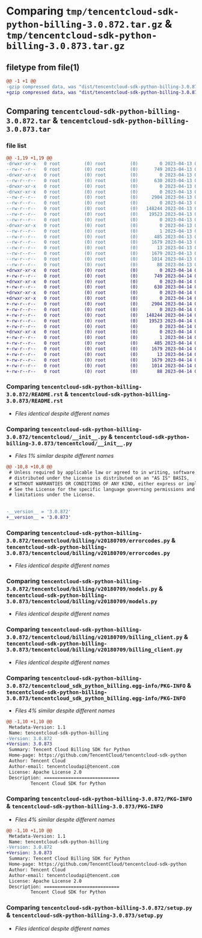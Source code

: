# Comparing `tmp/tencentcloud-sdk-python-billing-3.0.872.tar.gz` & `tmp/tencentcloud-sdk-python-billing-3.0.873.tar.gz`

## filetype from file(1)

```diff
@@ -1 +1 @@
-gzip compressed data, was "dist/tencentcloud-sdk-python-billing-3.0.872.tar", last modified: Thu Apr 13 00:21:19 2023, max compression
+gzip compressed data, was "dist/tencentcloud-sdk-python-billing-3.0.873.tar", last modified: Fri Apr 14 00:19:52 2023, max compression
```

## Comparing `tencentcloud-sdk-python-billing-3.0.872.tar` & `tencentcloud-sdk-python-billing-3.0.873.tar`

### file list

```diff
@@ -1,19 +1,19 @@
-drwxr-xr-x   0 root         (0) root         (0)        0 2023-04-13 00:21:19.000000 tencentcloud-sdk-python-billing-3.0.872/
--rw-r--r--   0 root         (0) root         (0)      749 2023-04-13 00:21:19.000000 tencentcloud-sdk-python-billing-3.0.872/README.rst
-drwxr-xr-x   0 root         (0) root         (0)        0 2023-04-13 00:21:19.000000 tencentcloud-sdk-python-billing-3.0.872/tencentcloud/
--rw-r--r--   0 root         (0) root         (0)      630 2023-04-13 00:21:19.000000 tencentcloud-sdk-python-billing-3.0.872/tencentcloud/__init__.py
-drwxr-xr-x   0 root         (0) root         (0)        0 2023-04-13 00:21:19.000000 tencentcloud-sdk-python-billing-3.0.872/tencentcloud/billing/
-drwxr-xr-x   0 root         (0) root         (0)        0 2023-04-13 00:21:19.000000 tencentcloud-sdk-python-billing-3.0.872/tencentcloud/billing/v20180709/
--rw-r--r--   0 root         (0) root         (0)     2904 2023-04-13 00:21:19.000000 tencentcloud-sdk-python-billing-3.0.872/tencentcloud/billing/v20180709/errorcodes.py
--rw-r--r--   0 root         (0) root         (0)        0 2023-04-13 00:21:19.000000 tencentcloud-sdk-python-billing-3.0.872/tencentcloud/billing/v20180709/__init__.py
--rw-r--r--   0 root         (0) root         (0)   148244 2023-04-13 00:21:19.000000 tencentcloud-sdk-python-billing-3.0.872/tencentcloud/billing/v20180709/models.py
--rw-r--r--   0 root         (0) root         (0)    19523 2023-04-13 00:21:19.000000 tencentcloud-sdk-python-billing-3.0.872/tencentcloud/billing/v20180709/billing_client.py
--rw-r--r--   0 root         (0) root         (0)        0 2023-04-13 00:21:19.000000 tencentcloud-sdk-python-billing-3.0.872/tencentcloud/billing/__init__.py
-drwxr-xr-x   0 root         (0) root         (0)        0 2023-04-13 00:21:19.000000 tencentcloud-sdk-python-billing-3.0.872/tencentcloud_sdk_python_billing.egg-info/
--rw-r--r--   0 root         (0) root         (0)        1 2023-04-13 00:21:19.000000 tencentcloud-sdk-python-billing-3.0.872/tencentcloud_sdk_python_billing.egg-info/dependency_links.txt
--rw-r--r--   0 root         (0) root         (0)      485 2023-04-13 00:21:19.000000 tencentcloud-sdk-python-billing-3.0.872/tencentcloud_sdk_python_billing.egg-info/SOURCES.txt
--rw-r--r--   0 root         (0) root         (0)     1679 2023-04-13 00:21:19.000000 tencentcloud-sdk-python-billing-3.0.872/tencentcloud_sdk_python_billing.egg-info/PKG-INFO
--rw-r--r--   0 root         (0) root         (0)       13 2023-04-13 00:21:19.000000 tencentcloud-sdk-python-billing-3.0.872/tencentcloud_sdk_python_billing.egg-info/top_level.txt
--rw-r--r--   0 root         (0) root         (0)     1679 2023-04-13 00:21:19.000000 tencentcloud-sdk-python-billing-3.0.872/PKG-INFO
--rw-r--r--   0 root         (0) root         (0)     1014 2023-04-13 00:21:19.000000 tencentcloud-sdk-python-billing-3.0.872/setup.py
--rw-r--r--   0 root         (0) root         (0)       88 2023-04-13 00:21:19.000000 tencentcloud-sdk-python-billing-3.0.872/setup.cfg
+drwxr-xr-x   0 root         (0) root         (0)        0 2023-04-14 00:19:52.000000 tencentcloud-sdk-python-billing-3.0.873/
+-rw-r--r--   0 root         (0) root         (0)      749 2023-04-14 00:19:52.000000 tencentcloud-sdk-python-billing-3.0.873/README.rst
+drwxr-xr-x   0 root         (0) root         (0)        0 2023-04-14 00:19:52.000000 tencentcloud-sdk-python-billing-3.0.873/tencentcloud/
+-rw-r--r--   0 root         (0) root         (0)      630 2023-04-14 00:19:52.000000 tencentcloud-sdk-python-billing-3.0.873/tencentcloud/__init__.py
+drwxr-xr-x   0 root         (0) root         (0)        0 2023-04-14 00:19:52.000000 tencentcloud-sdk-python-billing-3.0.873/tencentcloud/billing/
+drwxr-xr-x   0 root         (0) root         (0)        0 2023-04-14 00:19:52.000000 tencentcloud-sdk-python-billing-3.0.873/tencentcloud/billing/v20180709/
+-rw-r--r--   0 root         (0) root         (0)     2904 2023-04-14 00:19:52.000000 tencentcloud-sdk-python-billing-3.0.873/tencentcloud/billing/v20180709/errorcodes.py
+-rw-r--r--   0 root         (0) root         (0)        0 2023-04-14 00:19:52.000000 tencentcloud-sdk-python-billing-3.0.873/tencentcloud/billing/v20180709/__init__.py
+-rw-r--r--   0 root         (0) root         (0)   148244 2023-04-14 00:19:52.000000 tencentcloud-sdk-python-billing-3.0.873/tencentcloud/billing/v20180709/models.py
+-rw-r--r--   0 root         (0) root         (0)    19523 2023-04-14 00:19:52.000000 tencentcloud-sdk-python-billing-3.0.873/tencentcloud/billing/v20180709/billing_client.py
+-rw-r--r--   0 root         (0) root         (0)        0 2023-04-14 00:19:52.000000 tencentcloud-sdk-python-billing-3.0.873/tencentcloud/billing/__init__.py
+drwxr-xr-x   0 root         (0) root         (0)        0 2023-04-14 00:19:52.000000 tencentcloud-sdk-python-billing-3.0.873/tencentcloud_sdk_python_billing.egg-info/
+-rw-r--r--   0 root         (0) root         (0)        1 2023-04-14 00:19:52.000000 tencentcloud-sdk-python-billing-3.0.873/tencentcloud_sdk_python_billing.egg-info/dependency_links.txt
+-rw-r--r--   0 root         (0) root         (0)      485 2023-04-14 00:19:52.000000 tencentcloud-sdk-python-billing-3.0.873/tencentcloud_sdk_python_billing.egg-info/SOURCES.txt
+-rw-r--r--   0 root         (0) root         (0)     1679 2023-04-14 00:19:52.000000 tencentcloud-sdk-python-billing-3.0.873/tencentcloud_sdk_python_billing.egg-info/PKG-INFO
+-rw-r--r--   0 root         (0) root         (0)       13 2023-04-14 00:19:52.000000 tencentcloud-sdk-python-billing-3.0.873/tencentcloud_sdk_python_billing.egg-info/top_level.txt
+-rw-r--r--   0 root         (0) root         (0)     1679 2023-04-14 00:19:52.000000 tencentcloud-sdk-python-billing-3.0.873/PKG-INFO
+-rw-r--r--   0 root         (0) root         (0)     1014 2023-04-14 00:19:52.000000 tencentcloud-sdk-python-billing-3.0.873/setup.py
+-rw-r--r--   0 root         (0) root         (0)       88 2023-04-14 00:19:52.000000 tencentcloud-sdk-python-billing-3.0.873/setup.cfg
```

### Comparing `tencentcloud-sdk-python-billing-3.0.872/README.rst` & `tencentcloud-sdk-python-billing-3.0.873/README.rst`

 * *Files identical despite different names*

### Comparing `tencentcloud-sdk-python-billing-3.0.872/tencentcloud/__init__.py` & `tencentcloud-sdk-python-billing-3.0.873/tencentcloud/__init__.py`

 * *Files 1% similar despite different names*

```diff
@@ -10,8 +10,8 @@
 # Unless required by applicable law or agreed to in writing, software
 # distributed under the License is distributed on an "AS IS" BASIS,
 # WITHOUT WARRANTIES OR CONDITIONS OF ANY KIND, either express or implied.
 # See the License for the specific language governing permissions and
 # limitations under the License.
 
 
-__version__ = '3.0.872'
+__version__ = '3.0.873'
```

### Comparing `tencentcloud-sdk-python-billing-3.0.872/tencentcloud/billing/v20180709/errorcodes.py` & `tencentcloud-sdk-python-billing-3.0.873/tencentcloud/billing/v20180709/errorcodes.py`

 * *Files identical despite different names*

### Comparing `tencentcloud-sdk-python-billing-3.0.872/tencentcloud/billing/v20180709/models.py` & `tencentcloud-sdk-python-billing-3.0.873/tencentcloud/billing/v20180709/models.py`

 * *Files identical despite different names*

### Comparing `tencentcloud-sdk-python-billing-3.0.872/tencentcloud/billing/v20180709/billing_client.py` & `tencentcloud-sdk-python-billing-3.0.873/tencentcloud/billing/v20180709/billing_client.py`

 * *Files identical despite different names*

### Comparing `tencentcloud-sdk-python-billing-3.0.872/tencentcloud_sdk_python_billing.egg-info/PKG-INFO` & `tencentcloud-sdk-python-billing-3.0.873/tencentcloud_sdk_python_billing.egg-info/PKG-INFO`

 * *Files 4% similar despite different names*

```diff
@@ -1,10 +1,10 @@
 Metadata-Version: 1.1
 Name: tencentcloud-sdk-python-billing
-Version: 3.0.872
+Version: 3.0.873
 Summary: Tencent Cloud Billing SDK for Python
 Home-page: https://github.com/TencentCloud/tencentcloud-sdk-python
 Author: Tencent Cloud
 Author-email: tencentcloudapi@tencent.com
 License: Apache License 2.0
 Description: ============================
         Tencent Cloud SDK for Python
```

### Comparing `tencentcloud-sdk-python-billing-3.0.872/PKG-INFO` & `tencentcloud-sdk-python-billing-3.0.873/PKG-INFO`

 * *Files 4% similar despite different names*

```diff
@@ -1,10 +1,10 @@
 Metadata-Version: 1.1
 Name: tencentcloud-sdk-python-billing
-Version: 3.0.872
+Version: 3.0.873
 Summary: Tencent Cloud Billing SDK for Python
 Home-page: https://github.com/TencentCloud/tencentcloud-sdk-python
 Author: Tencent Cloud
 Author-email: tencentcloudapi@tencent.com
 License: Apache License 2.0
 Description: ============================
         Tencent Cloud SDK for Python
```

### Comparing `tencentcloud-sdk-python-billing-3.0.872/setup.py` & `tencentcloud-sdk-python-billing-3.0.873/setup.py`

 * *Files identical despite different names*

